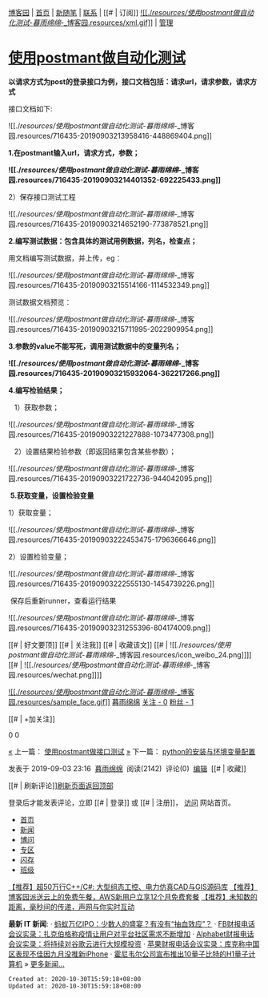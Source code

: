 
[博客园](https://www.cnblogs.com/) | [首页](https://www.cnblogs.com/guangjiao/) | [新随笔](https://i.cnblogs.com/EditPosts.aspx?opt=1) | [联系](https://msg.cnblogs.com/send/%E6%9A%AE%E9%9B%A8%E7%BB%B5%E7%BB%B5) | [[# | 订阅]] [![[./_resources/使用postmant做自动化测试_-_暮雨绵绵_-_博客园.resources/xml.gif]]](https://www.cnblogs.com/guangjiao/rss/) | [管理](https://i.cnblogs.com/)

# [使用postmant做自动化测试](https://www.cnblogs.com/guangjiao/p/11453262.html)

	

**以请求方式为post的登录接口为例，接口文档包括：请求url，请求参数，请求方式**

接口文档如下:

![[./_resources/使用postmant做自动化测试_-_暮雨绵绵_-_博客园.resources/716435-20190903213958416-448869404.png]]

**1.在postmant输入url，请求方式，参数；**

**![[./_resources/使用postmant做自动化测试_-_暮雨绵绵_-_博客园.resources/716435-20190903214401352-692225433.png]]**

 2）保存接口测试工程

![[./_resources/使用postmant做自动化测试_-_暮雨绵绵_-_博客园.resources/716435-20190903214652190-773878521.png]]

**2.编写测试数据：包含具体的测试用例数据，列名，检查点；**

 用文档编写测试数据，并上传，eg：

![[./_resources/使用postmant做自动化测试_-_暮雨绵绵_-_博客园.resources/716435-20190903215514166-1114532349.png]]

测试数据文档预览：

![[./_resources/使用postmant做自动化测试_-_暮雨绵绵_-_博客园.resources/716435-20190903215711995-2022909954.png]]

**3.参数的value不能写死，调用测试数据中的变量列名；**

**![[./_resources/使用postmant做自动化测试_-_暮雨绵绵_-_博客园.resources/716435-20190903215932064-362217266.png]]**

**4.编写检验结果；**

   1）获取参数；

![[./_resources/使用postmant做自动化测试_-_暮雨绵绵_-_博客园.resources/716435-20190903221227888-1073477308.png]]

   2）设置结果检验参数（即返回结果包含某些参数）；

![[./_resources/使用postmant做自动化测试_-_暮雨绵绵_-_博客园.resources/716435-20190903221722736-944042095.png]]

 **5.获取变量，设置检验变量**

 1）获取变量；

![[./_resources/使用postmant做自动化测试_-_暮雨绵绵_-_博客园.resources/716435-20190903222453475-1796366646.png]]

 2）设置检验变量；

![[./_resources/使用postmant做自动化测试_-_暮雨绵绵_-_博客园.resources/716435-20190903222555130-1454739226.png]]

 保存后重新runner，查看运行结果

![[./_resources/使用postmant做自动化测试_-_暮雨绵绵_-_博客园.resources/716435-20190903231255396-804174009.png]]

[[# | 好文要顶]] [[# | 关注我]] [[# | 收藏该文]] [[# | ![[./_resources/使用postmant做自动化测试_-_暮雨绵绵_-_博客园.resources/icon_weibo_24.png]]]] [[# | ![[./_resources/使用postmant做自动化测试_-_暮雨绵绵_-_博客园.resources/wechat.png]]]]

[![[./_resources/使用postmant做自动化测试_-_暮雨绵绵_-_博客园.resources/sample_face.gif]]](https://home.cnblogs.com/u/guangjiao/)
[暮雨绵绵](https://home.cnblogs.com/u/guangjiao/)
[关注 - 0](https://home.cnblogs.com/u/guangjiao/followees/)
[粉丝 - 1](https://home.cnblogs.com/u/guangjiao/followers/)

[[# | +加关注]]

0
0

[«](https://www.cnblogs.com/guangjiao/p/11452025.html) 上一篇： [使用postmant做接口测试](https://www.cnblogs.com/guangjiao/p/11452025.html)
[»](https://www.cnblogs.com/guangjiao/p/11456412.html) 下一篇： [python的安装与环境变量配置](https://www.cnblogs.com/guangjiao/p/11456412.html)

发表于 2019-09-03 23:16  [暮雨绵绵](https://www.cnblogs.com/guangjiao/)  阅读(2142)  评论(0)  [编辑](https://i.cnblogs.com/EditPosts.aspx?postid=11453262)  [[# | 收藏]]

[[# | 刷新评论]][刷新页面](https://www.cnblogs.com/guangjiao/p/11453262.html#)[返回顶部](https://www.cnblogs.com/guangjiao/p/11453262.html#top)

登录后才能发表评论，立即 [[# | 登录]] 或 [[# | 注册]]， [访问](https://www.cnblogs.com/) 网站首页。

*   [首页](https://www.cnblogs.com/)
*   [新闻](https://news.cnblogs.com/)
*   [博问](https://q.cnblogs.com/)
*   [专区](https://brands.cnblogs.com/)
*   [闪存](https://ing.cnblogs.com/)
*   [班级](https://edu.cnblogs.com/)

[【推荐】超50万行C++/C#: 大型组态工控、电力仿真CAD与GIS源码库](http://www.softbam.com/index.htm)
[【推荐】博客园派送云上的免费午餐，AWS新用户立享12个月免费套餐](https://www.amazonaws.cn/en/campaign/?sc_channel=ba&sc_campaign=cnblogs2020&sc_detail=640x480&sc_country=cn&sc_geo=chna&sc_outcome=acq)
[【推荐】未知数的距离，毫秒间的传递，声网与你实时互动](https://brands.cnblogs.com/agora)

**最新 IT 新闻**:
· [蚂蚁万亿IPO：少数人的盛宴？有没有“抽血效应”？](https://news.cnblogs.com/n/676213/)
· [FB财报电话会议实录：扎克伯格称疫情让用户对平台社区需求不断增加](https://news.cnblogs.com/n/676212/)
· [Alphabet财报电话会议实录：将持续对谷歌云进行大规模投资](https://news.cnblogs.com/n/676211/)
· [苹果财报电话会议实录：库克称中国区表现不佳因九月没推新iPhone](https://news.cnblogs.com/n/676210/)
· [霍尼韦尔公司宣布推出10量子比特的H1量子计算机](https://news.cnblogs.com/n/676209/)
» [更多新闻...](https://news.cnblogs.com/)

    Created at: 2020-10-30T15:59:18+08:00
    Updated at: 2020-10-30T15:59:18+08:00

